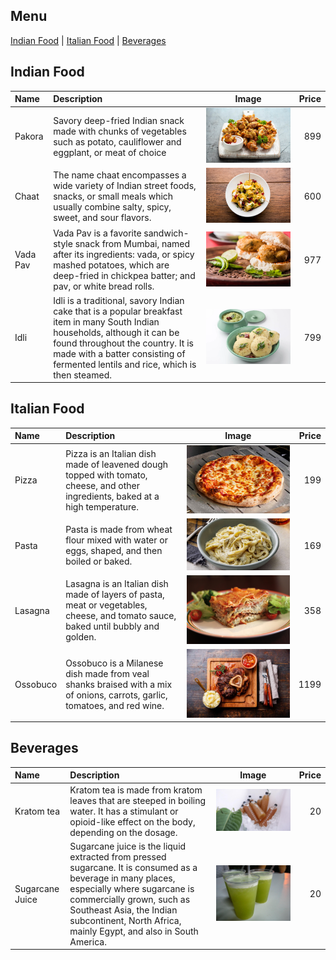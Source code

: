 ## Menu
[Indian Food](#indian-food) | [Italian Food](#italian-food) | [Beverages](#beverages)

## Indian Food

| Name     | Description                                                                                                                                                                                                                                             | Image                                | Price |
|:---------|:--------------------------------------------------------------------------------------------------------------------------------------------------------------------------------------------------------------------------------------------------------|--------------------------------------|------:|
| Pakora   | Savory deep-fried Indian snack made with chunks of vegetables such as potato, cauliflower and eggplant, or meat of choice                                                                                                                               | ![Pakora](images/pakora_img.jpg)     |   899 |        
| Chaat    | The name chaat encompasses a wide variety of Indian street foods, snacks, or small meals which usually combine salty, spicy, sweet, and sour flavors.                                                                                                   | ![Chaat](images/chaat_img.jpg)       |   600 |
| Vada Pav | Vada Pav is a favorite sandwich-style snack from Mumbai, named after its ingredients: vada, or spicy mashed potatoes, which are deep-fried in chickpea batter; and pav, or white bread rolls.                                                           | ![Vada Pav](images/vada_pav_img.jpg) |   977 |
| Idli     | Idli is a traditional, savory Indian cake that is a popular breakfast item in many South Indian households, although it can be found throughout the country. It is made with a batter consisting of fermented lentils and rice, which is then steamed.  | ![Idli](images/idli_img.jpg)         |   799 |

## Italian Food

| Name     | Description                                                                                                                      | Image                         | Price |
|:---------|:---------------------------------------------------------------------------------------------------------------------------------|-------------------------------|------:|
| Pizza    | Pizza is an Italian dish made of leavened dough topped with tomato, cheese, and other ingredients, baked at a high temperature.  | ![food1](images/pizza.jpg)    |   199 | 
| Pasta    | Pasta is made from wheat flour mixed with water or eggs, shaped, and then boiled or baked.                                       | ![food2](images/pasta.jpg)    |   169 |
| Lasagna  | Lasagna is an Italian dish made of layers of pasta, meat or vegetables, cheese, and tomato sauce, baked until bubbly and golden. | ![food3](images/lasagna.jpg)  |   358 |
| Ossobuco | Ossobuco is a Milanese dish made from veal shanks braised with a mix of onions, carrots, garlic, tomatoes, and red wine.         | ![food4](images/ossobuco.jpg) |  1199 |


## Beverages
| Name       | Description                                                                                                                                             | Image                     | Price |
|:-----------|:--------------------------------------------------------------------------------------------------------------------------------------------------------|---------------------------|------:|
| Kratom tea | Kratom tea is made from kratom leaves that are steeped in boiling water. It has a stimulant or opioid-like effect on the body, depending on the dosage. | ![bev1](images/tommy.jpg) |    20 | 
| Sugarcane Juice | Sugarcane juice is the liquid extracted from pressed sugarcane. It is consumed as a beverage in many places, especially where sugarcane is commercially grown, such as Southeast Asia, the Indian subcontinent, North Africa, mainly Egypt, and also in South America. | ![food1](images/sugarcanejuice_img.jpg) |    20 |        

